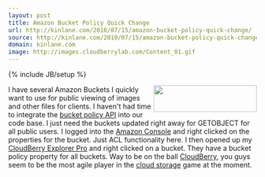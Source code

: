 ```yaml
---
layout: post
title: Amazon Bucket Policy Quick Change
url: http://kinlane.com/2010/07/15/amazon-bucket-policy-quick-change/
source: http://kinlane.com/2010/07/15/amazon-bucket-policy-quick-change/
domain: kinlane.com
image: http://images.cloudberrylab.com/Content_01.gif
---
```

{% include JB/setup %}

<p>
     <img class="alignnone" title="Cloudberry Labs" src="http://images.cloudberrylab.com/Content_01.gif" alt="" width="209" height="54" align="right" />I have several Amazon Buckets I quickly want to use for public viewing of images and other files for clients. I haven't had time to integrate the <a href="http://www.kinlane.com/2010/07/amazon-web-services-releases-more-granular-access-policies-for-amazon-s3-buckets/">bucket policy API</a> into our code base. I just need the buckets updated right away for GETOBJECT for all public users. I logged into the <a href="http://www.kinlane.com/category/amazon/amazon-console/">Amazon Console</a> and right clicked on the properties for the bucket. Just ACL functionality here. I then opened up my <a href="http://cloudberrylab.com/?page=s3-explorer-pro" target="_blank">CloudBerry Explorer Pro</a> and right clicked on a bucket. They have a bucket policy property for all buckets. Way to be on the ball <a href="http://cloudberrylab.com/" target="_blank">CloudBerry</a>, you guys seem to be the most agile player in the <a href="http://cloudberrylab.com/">cloud storage</a> game at the moment.
</p>